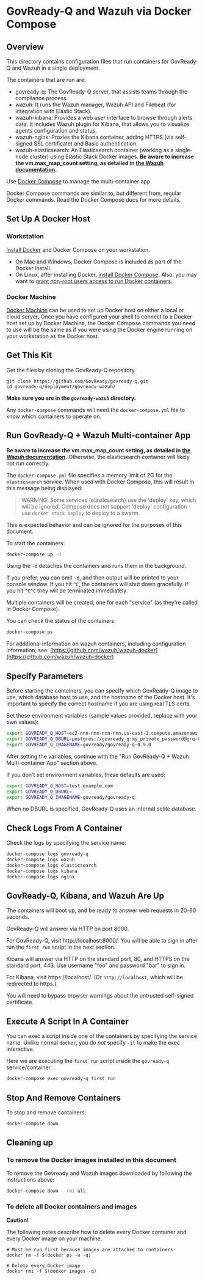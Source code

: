 # GovReady-Q and Wazuh via Docker Compose

## Overview

This directory contains configuration files that run containers for GovReady-Q and Wazuh in a single deployment.

The containers that are run are:

* govready-q: The GovReady-Q server, that assists teams through the compliance process.
* wazuh: It runs the Wazuh manager, Wazuh API and Filebeat (for integration with Elastic Stack).
* wazuh-kibana: Provides a web user interface to browse through alerts data. It includes Wazuh plugin for Kibana, that allows you to visualize agents configuration and status.
* wazuh-nginx: Proxies the Kibana container, adding HTTPS (via self-signed SSL certificate) and Basic authentication.
* wazuh-elasticsearch: An Elasticsearch container (working as a single-node cluster) using Elastic Stack Docker images. **Be aware to increase the vm.max_map_count setting, as detailed in [the Wazuh documentation](https://documentation.wazuh.com/2.1/docker/wazuh-container.html).**

Use [Docker Compose](https://docs.docker.com/compose/) to manage the multi-container app.

Docker Compose commands are similar to, but different from, regular Docker commands.  Read the Docker Compose docs for more details.

## Set Up A Docker Host

### Workstation

[Install Docker](https://docs.docker.com/install/) and Docker Compose on your workstation.

* On Mac and Windows, Docker Compose is included as part of the Docker install.
* On Linux, after installing Docker, [install Docker Compose](https://docs.docker.com/compose/install/#install-compose). Also, you may want to [grant non-root users access to run Docker containers](https://docs.docker.com/engine/installation/linux/linux-postinstall/#manage-docker-as-a-non-root-user).

### Docker Machine

[Docker Machine](https://docs.docker.com/machine/) can be used to set up Docker host on either a local or cloud server.  Once you have configured your shell to connect to a Docker host set up by Docker Machine, the Docker Compose commands you need to use will be the same as if you were using the Docker engine running on your workstation as the Docker host.

## Get This Kit

Get the files by cloning the GovReady-Q repository.

```
git clone https://github.com/GovReady/govready-q.git
cd govready-q/deployment/govready-wazuh/
```

**Make sure you are in the `govready-wazuh` directory.**

Any `docker-compose` commands will need the `docker-compose.yml` file to know which containers to operate on.

## Run GovReady-Q + Wazuh Multi-container App

**Be aware to increase the vm.max_map_count setting, as detailed in [the Wazuh documentation](https://documentation.wazuh.com/2.1/docker/wazuh-container.html).**  Otherwise, the elasticsearch container will likely not run correctly.

The `docker-compose.yml` file specifies a memory limit of 2G for the `elasticsearch` service.  When used with Docker Compose, this will result in this message being displayed:

> WARNING: Some services (elasticsearch) use the 'deploy' key, which will be ignored. Compose does not support 'deploy' configuration - use `docker stack deploy` to deploy to a swarm.

This is expected behavior and can be ignored for the purposes of this document.

To start the containers:

```bash
docker-compose up -d
```

Using the `-d` detaches the containers and runs them in the background.

If you prefer, you can omit `-d`, and then output will be printed to your console window.  If you hit `^C`, the containers will shut down gracefully.  If you hit `^C^C` they will be terminated immediately.

Multiple containers will be created, one for each "service" (as they're called in Docker Compose).

You can check the status of the containers:

```bash
docker-compose ps
```

For additional information on wazuh containers, including configuration information, see: [https://github.com/wazuh/wazuh-docker](https://github.com/wazuh/wazuh-docker)

## Specify Parameters

Before starting the containers, you can specify which GovReady-Q image to use, which database host to use, and the hostname of the Docker host.  It's important to specify the correct hostname if you are using real TLS certs.

Set these environment variables (sample values provided, replace with your own values):

```bash
export GOVREADY_Q_HOST=ec2-nnn-nnn-nnn-nnn.us-east-1.compute.amazonaws.com
export GOVREADY_Q_DBURL=postgres://govready_q:my_private_password@grq-002.cog63arfw9bib.us-east-1.rds.amazonaws.com/govready_q
export GOVREADY_Q_IMAGENAME=govready/govready-q-0.9.0

```

After setting the variables, continue with the "Run GovReady-Q + Wazuh Multi-container App" section above.

If you don't set environment variables, these defaults are used:

```bash
export GOVREADY_Q_HOST=test.example.com
export GOVREADY_Q_DBURL=
export GOVREADY_Q_IMAGENAME=govready/govready-q

```

When no DBURL is specified, GovReady-Q uses an internal sqlite database.

## Check Logs From A Container

Check the logs by specifying the service name:

```bash
docker-compose logs govready-q
docker-compose logs wazuh
docker-compose logs elasticsearch
docker-compose logs kibana
docker-compose logs nginx
```

## GovReady-Q, Kibana, and Wazuh Are Up

The containers will boot up, and be ready to answer web requests in 20-60 seconds.

GovReady-Q will answer via HTTP on port 8000.

For GovReady-Q, visit http://localhost:8000/. You will be able to sign in after run the `first_run` script in the next section.

Kibana will answer via HTTP on the standard port, 80, and HTTPS on the standard port, 443.  Use username "foo" and password "bar" to sign in.

For Kibana, visit https://localhost/.  (Or `http://localhost`, which will be redirected to https.)

You will need to bypass browser warnings about the untrusted self-signed certificate.

## Execute A Script In A Container

You can exec a script inside one of the containers by specifying the service name.  Unlike normal `docker`, you do *not* specify `-it` to make the exec interactive.

Here we are executing the `first_run` script inside the `govready-q` service/container.

```bash
docker-compose exec govready-q first_run
```

## Stop And Remove Containers

To stop and remove containers:

```bash
docker-compose down
```

## Cleaning up

### To remove the Docker images installed in this document

To remove the Govready and Wazuh images downloaded by following the instructions above:

```bash
docker-compose down --rmi all
```

### To delete all Docker containers and images

**Caution!**

The following notes describe how to delete every Docker container and every Docker image on your machine.

```
# Must be run first because images are attached to containers
docker rm -f $(docker ps -a -q)

# Delete every Docker image
docker rmi -f $(docker images -q)
```
